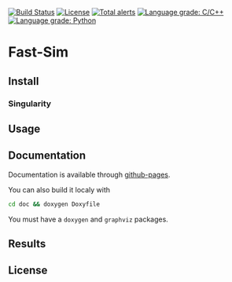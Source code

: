 [![Build Status](https://travis-ci.org/vrastil/FastSim.svg?branch=master)](https://travis-ci.org/vrastil/FastSim)
[![License](https://img.shields.io/badge/License-Apache%202.0-blue.svg)](https://opensource.org/licenses/Apache-2.0)
[![Total alerts](https://img.shields.io/lgtm/alerts/g/vrastil/FastSim.svg?logo=lgtm&logoWidth=18)](https://lgtm.com/projects/g/vrastil/FastSim/alerts/)
[![Language grade: C/C++](https://img.shields.io/lgtm/grade/cpp/g/vrastil/FastSim.svg?logo=lgtm&logoWidth=18)](https://lgtm.com/projects/g/vrastil/FastSim/context:cpp)
[![Language grade: Python](https://img.shields.io/lgtm/grade/python/g/vrastil/FastSim.svg?logo=lgtm&logoWidth=18)](https://lgtm.com/projects/g/vrastil/FastSim/context:python)


# Fast-Sim

## Install

### Singularity

## Usage

## Documentation
Documentation is available through [github-pages](https://vrastil.github.io/FastSim/).

You can also build it localy with
````sh
cd doc && doxygen Doxyfile
````
You must have a `doxygen` and `graphviz` packages. 

## Results

## License